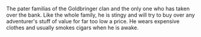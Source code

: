 The pater familias of the Goldbringer clan and the only one who has taken over the bank. Like the whole family, he is stingy and will try to buy over any adventurer's stuff of value for far too low a price. He wears expensive clothes and usually smokes cigars when he is awake.